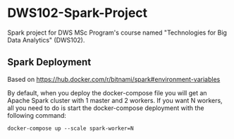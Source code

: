 # DWS102-Spark-Project
Spark project for DWS MSc Program's course named "Technologies for Big Data Analytics" (DWS102).


## Spark Deployment
Based on https://hub.docker.com/r/bitnami/spark#environment-variables

By default, when you deploy the docker-compose file you will get an Apache Spark cluster with 1 master and 2 workers.
If you want N workers, all you need to do is start the docker-compose deployment with the following command:
```
docker-compose up --scale spark-worker=N
```

